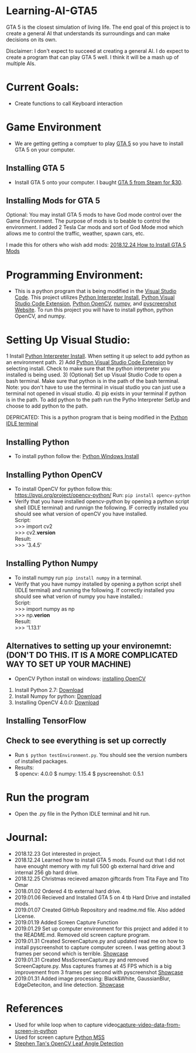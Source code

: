 # Learning-AI-GTA5

GTA 5 is the closest simulation of living life. The end goal of this project is to create a general AI that understands its surroundings and can make decisions on its own.

Disclaimer: I don't expect to succeed at creating a general AI. I do expect to create a program that can play GTA 5 well. I think it will be a mash up of multiple AIs. 

# Current Goals: 
- Create functions to call Keyboard interaction

# Game Environment 
- We are getting getting a comptuer to play [GTA 5](https://www.rockstargames.com/V/) so you have to install GTA 5 on your computer.

## Installing GTA 5
- Install GTA 5 onto your computer. I baught [GTA 5 from Steam for $30](https://store.steampowered.com/sale/gta/). 

## Installing Mods for GTA 5 
Optional: You may install GTA 5 mods to have God mode control over the Game Environment. 
The purpose of mods is to beable to control the environment. I added 2 Tesla Car mods and sort of God Mode mod which allows me to control the traffic, weather, spawn cars, etc. 

I made this for others who wish add mods: [2018.12.24 How to Install GTA 5 Mods](https://docs.google.com/document/d/1k3z26HRxOlJ-v-ALhVgJuAP70ht3Ny2YI8Lj5H43o_I/edit?usp=sharing)


# Programming Environment: 
- This is a python program that is being modified in the [Visual Studio Code](https://code.visualstudio.com/). This project utilizes [Python Interpreter Install](https://www.python.org/downloads/), [Python Visual Studio Code Extension](https://marketplace.visualstudio.com/items?itemName=ms-python.python), [Python OpenCV](https://pypi.org/project/opencv-python/), [numpy](http://www.numpy.org/), and [pyscreenshot Website](https://pypi.org/project/pyscreenshot/). To run this project you will have to install python, python OpenCV, and numpy. 

# Setting Up Visual Studio:  
1 Install [Python Interpreter Install](https://www.python.org/downloads/). When setting it up select to add python as an environment path. 
2) Add [Python Visual Studio Code Extension](https://marketplace.visualstudio.com/items?itemName=ms-python.python) by selecting install. Check to make sure that the python interpreter you installed is being used. 
3) (Optional) Set up Visual Studio Code to open a bash terminal. Make sure that python is in the path of the bash terminal. Note: you don't have to use the terminal in visual studio you can just use a terminal not opened in visual studio. 
4) pip exists in your terminal if python is in the path. To add python to the path run the Pytho Interpreter SetUp and choose to add python to the path. 


DEPRICATED: This is a python program that is being modified in the [Python IDLE terminal](https://www.python.org/downloads/)

## Installing Python 
- To install python follow the: [Python Windows Install](https://www.python.org/downloads/) 

## Installing Python OpenCV 
- To install OpenCV for python follow this: https://pypi.org/project/opencv-python/ Run: `pip install opencv-python`
- Verify that you have installed opencv-python by opening a python script shell (IDLE terminal) and runnign the following. IF correctly installed you should see what version of openCV you have installed. <br />
	Script: <br />
		>>> import cv2 <br />
		>>> cv2.__version__ <br />
	Result: <br />
		>>> '3.4.5'

## Installing Python Numpy 
- To install numpy run `pip install numpy` in a terminal. 
- Verify that you have numpy installed by opening a python script shell (IDLE terminal) and running the following. If correctly installed you should see what verion of numpy you have installed.: <br />
	Script: <br />
		>>> import numpy as np <br />
		>>> np.__verion__ <br />
	Result: <br />
		>>> '1.13.1'

## Alternatives to setting up your environemnt: (DON'T DO THIS. IT IS A MORE COMPLICATED WAY TO SET UP YOUR MACHINE) 
- OpenCV Python install on windows: [installing OpenCV](https://opencv-python-tutroals.readthedocs.io/en/latest/py_tutorials/py_setup/py_setup_in_windows/py_setup_in_windows.html#install-opencv-python-in-windows) 
1) Install Python 2.7: [Download](http://python.org/ftp/python/2.7.5/python-2.7.5.msi)
2) Install Numpy for python: [Download](http://sourceforge.net/projects/numpy/files/NumPy/1.7.1/numpy-1.7.1-win32-superpack-python2.7.exe/download)
3) Installing OpenCV 4.0.0: [Download](https://sourceforge.net/projects/opencvlibrary/files/)


## Installing TensorFlow 


## Check to see everything is set up correctly
- Run `$ python testEnvironment.py`. You should see the version numbers of installed packages.
- Results: <br/>
	$ opencv: 4.0.0
	$ numpy: 1.15.4
	$ pyscreenshot: 0.5.1

# Run the program
- Open the .py file in the Python IDLE terminal and hit run. 

# Journal: 
- 2018.12.23 Got interested in project.
- 2018.12.24 Learned how to install GTA 5 mods. Found out that I did not have enought memory with my full 500 gb external hard drive and internal 256 gb hard drive. 
- 2018.12.25 Christmas recieved amazon giftcards from Tita Faye and Tito Omar
- 2018.01.02 Ordered 4 tb external hard drive. 
- 2019.01.06 Recieved and Installed GTA 5 on 4 tb Hard Drive and installed mods. 
- 2019.01.07 Created GitHub Repository and readme.md file. Also added License.
- 2019.01.19 Added Screen Capture Function
- 2019.01.29 Set up computer environment for this project and added it to the README.md. Removed old screen capture program.
- 2019.01.31 Created ScreenCapture.py and updated read me on how to install pyscreenshot to capture computer screen. I was getting about 3 frames per second which is terrible. [Showcase](https://www.youtube.com/watch?v=nY062Zz0kbM&feature=youtu.be)
- 2019.01.31 Created MssScreenCapture.py and removed ScreenCapture.py. Mss captures frames at 45 FPS which is a big improvement from 3 frames per second with pyscreenshot [Showcase](https://www.youtube.com/watch?v=AZWjkMOSMxU&feature=youtu.be)
- 2019.01.31 Added image processing: Black&White, GaussianBlur, EdgeDeteciton, and line detection. [Showcase](https://www.youtube.com/watch?v=I6uy5MXM1rs&feature=youtu.be)


# References
- Used for while loop when to capture video[capture-video-data-from-screen-in-python](https://stackoverflow.com/questions/35097837/capture-video-data-from-screen-in-python)
- Used for screen capture [Python MSS](https://python-mss.readthedocs.io/examples.html)
- [Stephen Tan's OpenCV Leaf Angle Detection](https://github.com/stephensamonte/OpenCV-Leaf-Angle-Distribution-Detection)